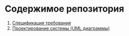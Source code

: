 # Содержимое репозитория
1. [Спецификация требования](Docs/Requirements/README.md)  
2. [Проектирование системы (UML диаграммы)](Docs/System%20project/README.md)